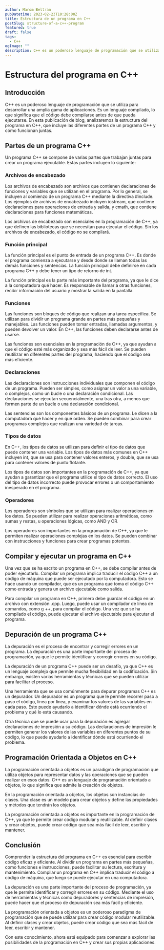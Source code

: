 ```yaml
---
author: Marom Beltran
pubDatetime: 2023-02-23T10:28:00Z
title: Estructura de un programa en C++
postSlug: structure-of-a-c++-program
featured: true
draft: false
tags:
  - C++
ogImage: ""
description: C++ es un poderoso lenguaje de programación que se utiliza para desarrollar una amplia gama de aplicaciones. Es un lenguaje compilado, lo que significa que el código debe compilarse antes de que pueda ejecutarse. En esta publicación de blog, analizaremos la estructura del programa en C++, que incluye las diferentes partes de un programa C++ y cómo funcionan juntas.
---
```


# Estructura del programa en C++

## Introducción

C++ es un poderoso lenguaje de programación que se utiliza para desarrollar una amplia gama de aplicaciones. Es un lenguaje compilado, lo que significa que el código debe compilarse antes de que pueda ejecutarse. En esta publicación de blog, analizaremos la estructura del programa en C++, que incluye las diferentes partes de un programa C++ y cómo funcionan juntas.

## Partes de un programa C++

Un programa C++ se compone de varias partes que trabajan juntas para crear un programa ejecutable. Estas partes incluyen lo siguiente:

### Archivos de encabezado

Los archivos de encabezado son archivos que contienen declaraciones de funciones y variables que se utilizan en el programa. Por lo general, se incluyen al comienzo de un programa C++ mediante la directiva #include. Los ejemplos de archivos de encabezado incluyen iostream, que contiene declaraciones para operaciones de entrada y salida, y cmath, que contiene declaraciones para funciones matemáticas.

Los archivos de encabezado son esenciales en la programación de C++, ya que definen las bibliotecas que se necesitan para ejecutar el código. Sin los archivos de encabezado, el código no se compilará.

### Función principal

La función principal es el punto de entrada de un programa C++. Es donde el programa comienza a ejecutarse y desde donde se llaman todas las demás funciones y sentencias. La función principal debe definirse en cada programa C++ y debe tener un tipo de retorno de int.

La función principal es la parte más importante del programa, ya que le dice a la computadora qué hacer. Es responsable de llamar a otras funciones, recibir información del usuario y mostrar la salida en la pantalla.

### Funciones

Las funciones son bloques de código que realizan una tarea específica. Se utilizan para dividir un programa grande en partes más pequeñas y manejables. Las funciones pueden tomar entradas, llamadas argumentos, y pueden devolver un valor. En C++, las funciones deben declararse antes de usarse.

Las funciones son esenciales en la programación de C++, ya que ayudan a que el código esté más organizado y sea más fácil de leer. Se pueden reutilizar en diferentes partes del programa, haciendo que el código sea más eficiente.

### Declaraciones

Las declaraciones son instrucciones individuales que componen el código de un programa. Pueden ser simples, como asignar un valor a una variable, o complejos, como un bucle o una declaración condicional. Las declaraciones se ejecutan secuencialmente, una tras otra, a menos que formen parte de un bucle o una declaración condicional.

Las sentencias son los componentes básicos de un programa. Le dicen a la computadora qué hacer y en qué orden. Se pueden combinar para crear programas complejos que realizan una variedad de tareas.

### Tipos de datos

En C++, los tipos de datos se utilizan para definir el tipo de datos que puede contener una variable. Los tipos de datos más comunes en C++ incluyen int, que se usa para contener valores enteros, y double, que se usa para contener valores de punto flotante.

Los tipos de datos son importantes en la programación de C++, ya que ayudan a garantizar que el programa utilice el tipo de datos correcto. El uso del tipo de datos incorrecto puede provocar errores o un comportamiento inesperado en el programa.

### Operadores

Los operadores son símbolos que se utilizan para realizar operaciones en los datos. Se pueden utilizar para realizar operaciones aritméticas, como sumas y restas, u operaciones lógicas, como AND y OR.

Los operadores son importantes en la programación de C++, ya que le permiten realizar operaciones complejas en los datos. Se pueden combinar con instrucciones y funciones para crear programas potentes.

## Compilar y ejecutar un programa en C++

Una vez que se ha escrito un programa en C++, se debe compilar antes de poder ejecutarlo. Compilar un programa implica traducir el código C++ a un código de máquina que puede ser ejecutado por la computadora. Esto se hace usando un compilador, que es un programa que toma el código C++ como entrada y genera un archivo ejecutable como salida.

Para compilar un programa en C++, primero debe guardar el código en un archivo con extensión .cpp. Luego, puede usar un compilador de línea de comandos, como g ++, para compilar el código. Una vez que se ha compilado el código, puede ejecutar el archivo ejecutable para ejecutar el programa.

## Depuración de un programa C++

La depuración es el proceso de encontrar y corregir errores en un programa. La depuración es una parte importante del proceso de programación, ya que le permite identificar y corregir errores en su código.

La depuración de un programa C++ puede ser un desafío, ya que C++ es un lenguaje complejo que permite mucha flexibilidad en la codificación. Sin embargo, existen varias herramientas y técnicas que se pueden utilizar para facilitar el proceso.

Una herramienta que se usa comúnmente para depurar programas C++ es un depurador. Un depurador es un programa que le permite recorrer paso a paso el código, línea por línea, y examinar los valores de las variables en cada paso. Esto puede ayudarlo a identificar dónde está ocurriendo el problema y qué lo está causando.

Otra técnica que se puede usar para la depuración es agregar declaraciones de impresión a su código. Las declaraciones de impresión le permiten generar los valores de las variables en diferentes puntos de su código, lo que puede ayudarlo a identificar dónde está ocurriendo el problema.

## Programación Orientada a Objetos en C++

La programación orientada a objetos es un paradigma de programación que utiliza objetos para representar datos y las operaciones que se pueden realizar en esos datos. C++ es un lenguaje de programación orientado a objetos, lo que significa que admite la creación de objetos.

En la programación orientada a objetos, los objetos son instancias de clases. Una clase es un modelo para crear objetos y define las propiedades y métodos que tendrán los objetos.

La programación orientada a objetos es importante en la programación de C++, ya que le permite crear código modular y reutilizable. Al definir clases y crear objetos, puede crear código que sea más fácil de leer, escribir y mantener.

## Conclusión

Comprender la estructura del programa en C++ es esencial para escribir código eficaz y eficiente. Al dividir un programa en partes más pequeñas, como funciones e instrucciones, puede facilitar su lectura, escritura y mantenimiento. Compilar un programa en C++ implica traducir el código a código de máquina, que luego se puede ejecutar en una computadora.

La depuración es una parte importante del proceso de programación, ya que le permite identificar y corregir errores en su código. Mediante el uso de herramientas y técnicas como depuradores y sentencias de impresión, puede hacer que el proceso de depuración sea más fácil y eficiente.

La programación orientada a objetos es un poderoso paradigma de programación que se puede utilizar para crear código modular reutilizable. Al definir clases y crear objetos, puede crear código que sea más fácil de leer, escribir y mantener.

Con este conocimiento, ahora está equipado para comenzar a explorar las posibilidades de la programación en C++ y crear sus propias aplicaciones.
